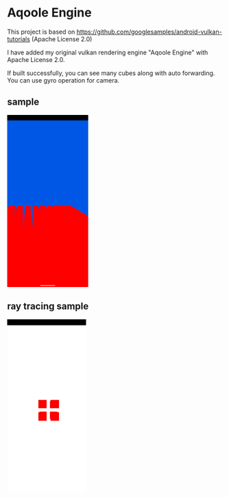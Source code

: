 # Aqoole Engine

This project is based on https://github.com/googlesamples/android-vulkan-tutorials  (Apache License 2.0)

I have added my original vulkan rendering engine "Aqoole Engine" with Apache License 2.0.

If built successfully, you can see many cubes along with auto forwarding.
You can use gyro operation for camera.

sample
----------------------
<img src="./sample_cubes.png" height="400px">


ray tracing sample
----------------------
<img src="./sample_ray_tracing.jpg" height="400px">
